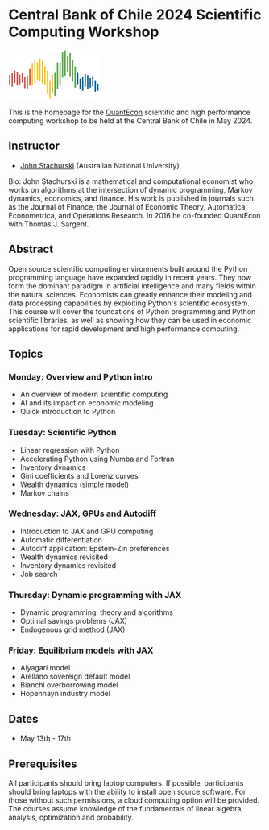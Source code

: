 # Central Bank of Chile 2024 Scientific Computing Workshop

![](qe-logo-large.png)

This is the homepage for the [QuantEcon](https://quantecon.org/) scientific
and high performance computing workshop to be held at the Central Bank of
Chile in May 2024.



## Instructor

* [John Stachurski](https://johnstachurski.net/) (Australian National University)

Bio: John Stachurski is a mathematical and computational economist who works on
algorithms at the intersection of dynamic programming, Markov dynamics,
economics, and finance.  His work is published in journals such as the Journal
of Finance, the Journal of Economic Theory, Automatica, Econometrica, and
Operations Research.  In 2016 he co-founded QuantEcon with Thomas J. Sargent. 


## Abstract

Open source scientific computing environments built around the Python
programming language have expanded rapidly in recent years. They now form the
dominant paradigm in artificial intelligence and many fields within the natural
sciences.  Economists can greatly enhance their modeling and data processing
capabilities by exploiting Python's scientific ecosystem.  This course will
cover the foundations of Python programming and Python scientific libraries, as
well as showing how they can be used in economic applications for rapid
development and high performance computing.  

## Topics

### Monday: Overview and Python intro

* An overview of modern scientific computing
* AI and its impact on economic modeling
* Quick introduction to Python

### Tuesday: Scientific Python

* Linear regression with Python
* Accelerating Python using Numba and Fortran
* Inventory dynamics
* Gini coefficients and Lorenz curves
* Wealth dynamics (simple model)
* Markov chains

### Wednesday: JAX, GPUs and Autodiff

* Introduction to JAX and GPU computing
* Automatic differentiation
* Autodiff application: Epstein-Zin preferences
* Wealth dynamics revisited
* Inventory dynamics revisited
* Job search

### Thursday: Dynamic programming with JAX

* Dynamic programming: theory and algorithms
* Optimal savings problems (JAX)
* Endogenous grid method (JAX)

### Friday: Equilibrium models with JAX

* Aiyagari model
* Arellano sovereign default model
* Bianchi overborrowing model
* Hopenhayn industry model


## Dates

* May 13th - 17th

## Prerequisites

All participants should bring laptop computers.  If possible, participants
should bring laptops with the ability to install open source software. For those
without such permissions, a cloud computing option will be provided. The courses
assume knowledge of the fundamentals of linear algebra, analysis, optimization
and probability.


